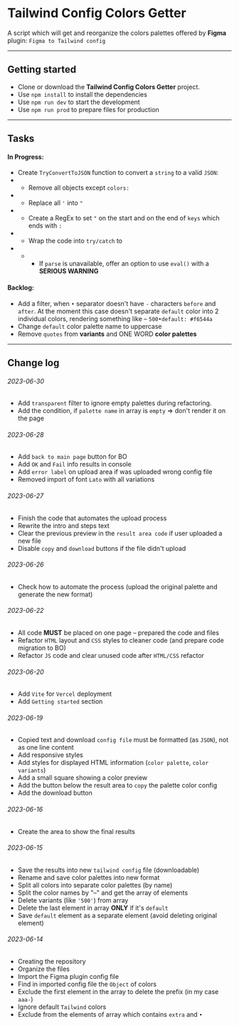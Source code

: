 # Tailwind Config Colors Getter

A script which will get and reorganize the colors palettes offered by **Figma** plugin: `Figma to Tailwind config`

---

## Getting started

- Clone or download the **Tailwind Config Colors Getter** project.
- Use `npm install` to install the dependencies
- Use `npm run dev` to start the development
- Use `npm run prod` to prepare files for production

---

## Tasks

#### In Progress:

- Create `TryConvertToJSON` function to convert a `string` to a valid `JSON`:
- - Remove all objects except `colors:`
- - Replace all `'` into `"`
- - Create a RegEx to set `"` on the start and on the end of `keys` which ends with `:`
- - Wrap the code into `try/catch` to
- - - If `parse` is unavailable, offer an option to use `eval()` with a **SERIOUS WARNING**

#### Backlog:

- Add a filter, when `•` separator doesn't have `-` characters `before` and `after`. At the moment this case doesn't separate `default` color into 2 individual colors, rendering something like – `500•default: #f6544a`
- Change `default` color palette name to uppercase
- Remove `quotes` from **variants** and ONE WORD **color palettes**

---

## Change log

###### 2023-06-30

- Add `transparent` filter to ignore empty palettes during refactoring.
- Add the condition, if `palette name` in array is `empty` => don't render it on the page

###### 2023-06-28

- Add `back to main page` button for BO
- Add `OK` and `Fail` info results in console
- Add `error label` on upload area if was uploaded wrong config file
- Removed import of font `Lato` with all variations

###### 2023-06-27

- Finish the code that automates the upload process
- Rewrite the intro and steps text
- Clear the previous preview in the `result area code` if user uploaded a new file
- Disable `copy` and `download` buttons if the file didn't upload

###### 2023-06-26

- Check how to automate the process (upload the original palette and generate the new format)

###### 2023-06-22

- All code **MUST** be placed on one page – prepared the code and files
- Refactor `HTML` layout and `CSS` styles to cleaner code (and prepare code migration to BO)
- Refactor `JS` code and clear unused code after `HTML/CSS` refactor

###### 2023-06-20

- Add `Vite` for `Vercel` deployment
- Add `Getting started` section

###### 2023-06-19

- Copied text and download `config file` must be formatted (as `JSON`), not as one line content
- Add responsive styles
- Add styles for displayed HTML information (`color palette`, `color variants`)
- Add a small square showing a color preview
- Add the button below the result area to `copy` the palette color config
- Add the download button

###### 2023-06-16

- Create the area to show the final results

###### 2023-06-15

- Save the results into new `tailwind config` file (downloadable)
- Rename and save color palettes into new format
- Split all colors into separate color palettes (by name)
- Split the color names by "–" and get the array of elements
- Delete variants (like `'500'`) from array
- Delete the last element in array **ONLY** if it's `default`
- Save `default` element as a separate element (avoid deleting original element)

###### 2023-06-14

- Creating the repository
- Organize the files
- Import the Figma plugin config file
- Find in imported config file the `Object` of colors
- Exclude the first element in the array to delete the prefix (in my case `aaa-`)
- Ignore default `Tailwind` colors
- Exclude from the elements of array which contains `extra` and `•`
